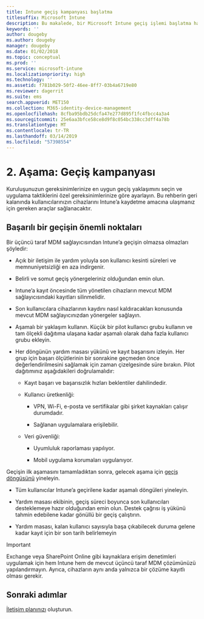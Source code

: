 ```yaml
---
title: Intune geçiş kampanyası başlatma
titlesuffix: Microsoft Intune
description: Bu makalede, bir Microsoft Intune geçiş işlemi başlatma hakkında yol gösterilmektedir.
keywords: ''
author: dougeby
ms.author: dougeby
manager: dougeby
ms.date: 01/02/2018
ms.topic: conceptual
ms.prod: ''
ms.service: microsoft-intune
ms.localizationpriority: high
ms.technology: ''
ms.assetid: f781b029-50f2-46ee-8ff7-03b4a6719e80
ms.reviewer: dagerrit
ms.suite: ems
search.appverid: MET150
ms.collection: M365-identity-device-management
ms.openlocfilehash: 8cfba95bdb25dcfa47e277d895f1fc4fbcc4a3a4
ms.sourcegitcommit: 25e6aa3bfce58ce8d9f8c054bc338cc3dff4a78b
ms.translationtype: MT
ms.contentlocale: tr-TR
ms.lasthandoff: 03/14/2019
ms.locfileid: "57398554"
---
```

# <a name="phase-2-migration-campaign"></a>2. Aşama: Geçiş kampanyası

Kuruluşunuzun gereksinimlerinize en uygun geçiş yaklaşımını seçin ve uygulama taktiklerini özel gereksinimlerinize göre ayarlayın. Bu rehberin geri kalanında kullanıcılarınızın cihazlarını Intune’a kaydetme amacına ulaşmanız için gereken araçlar sağlanacaktır.

## <a name="keys-to-a-successful-migration"></a>Başarılı bir geçişin önemli noktaları

Bir üçüncü taraf MDM sağlayıcısından Intune’a geçişin olmazsa olmazları şöyledir:

-   Açık bir iletişim ile yardım yoluyla son kullanıcı kesinti süreleri ve memnuniyetsizliği en aza indirgenir.

-   Belirli ve somut geçiş yönergeleriniz olduğundan emin olun.

-   Intune’a kayıt öncesinde tüm yönetilen cihazların mevcut MDM sağlayıcısındaki kayıtları silinmelidir.

-   Son kullanıcılara cihazlarının kaydını nasıl kaldıracakları konusunda mevcut MDM sağlayıcınızdan yönergeler sağlayın.

-   Aşamalı bir yaklaşım kullanın. Küçük bir pilot kullanıcı grubu kullanın ve tam ölçekli dağıtıma ulaşana kadar aşamalı olarak daha fazla kullanıcı grubu ekleyin.

-   Her döngünün yardım masası yükünü ve kayıt başarısını izleyin. Her grup için başarı ölçütlerinin bir sonrakine geçmeden önce değerlendirilmesini sağlamak için zaman çizelgesinde süre bırakın. Pilot dağıtımınız aşağıdakileri doğrulamalıdır:

    -   Kayıt başarı ve başarısızlık hızları beklentiler dahilindedir.

    -   Kullanıcı üretkenliği:

        -   VPN, Wi-Fi, e-posta ve sertifikalar gibi şirket kaynakları çalışır durumdadır.

        -   Sağlanan uygulamalara erişilebilir.

    -   Veri güvenliği:

        -   Uyumluluk raporlaması yapılıyor.

        -   Mobil uygulama korumaları uygulanıyor.

Geçişin ilk aşamasını tamamladıktan sonra, gelecek aşama için [geçiş döngüsünü](migration-guide-cycle.md) yineleyin.

-   Tüm kullanıcılar Intune’a geçirilene kadar aşamalı döngüleri yineleyin.

-   Yardım masası ekibinin, geçiş süreci boyunca son kullanıcıları desteklemeye hazır olduğundan emin olun. Destek çağrısı iş yükünü tahmin edebilene kadar gönüllü bir geçiş çalıştırın.

-   Yardım masası, kalan kullanıcı sayısıyla başa çıkabilecek duruma gelene kadar kayıt için bir son tarih belirlemeyin

> [!IMPORTANT]
> Exchange veya SharePoint Online gibi kaynaklara erişim denetimleri uygulamak için hem Intune hem de mevcut üçüncü taraf MDM çözümünüzü yapılandırmayın. Ayrıca, cihazların aynı anda yalnızca bir çözüme kayıtlı olması gerekir.

## <a name="next-steps"></a>Sonraki adımlar

[İletişim planınızı](migration-guide-communication-plan.md) oluşturun.
